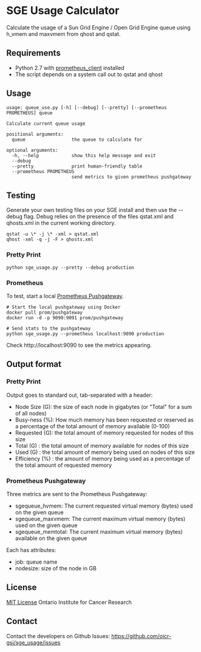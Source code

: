 # SGE Usage Calculator

Calculate the usage of a Sun Grid Engine / Open Grid Engine queue using h_vmem and maxvmem from qhost and qstat.

## Requirements

* Python 2.7 with [prometheus_client](https://github.com/prometheus/client_python) installed
* The script depends on a system call out to qstat and qhost

## Usage

```
usage: queue_use.py [-h] [--debug] [--pretty] [--prometheus PROMETHEUS] queue

Calculate current queue usage

positional arguments:
  queue                 the queue to calculate for

optional arguments:
  -h, --help            show this help message and exit
  --debug
  --pretty              print human-friendly table
  --prometheus PROMETHEUS
                        send metrics to given prometheus pushgateway
```

## Testing

Generate your own testing files on your SGE install and then use the --debug
flag. Debug relies on the presence of the files qstat.xml and qhosts.xml in the
current working directory.

```
qstat -u \* -j \* -xml > qstat.xml
qhost -xml -q -j -F > qhosts.xml
```

### Pretty Print 

```
python sge_usage.py --pretty --debug production
```

### Prometheus

To test, start a local [Prometheus Pushgateway](https://github.com/prometheus/pushgateway).

```
# Start the local pushgateway using Docker
docker pull prom/pushgateway
docker run -d -p 9090:9091 prom/pushgateway

# Send stats to the pushgateway
python sge_usage.py --prometheus localhost:9090 production
```

Check http://localhost:9090 to see the metrics appearing.


## Output format

### Pretty Print

Output goes to standard out, tab-separated with a header:

* Node Size (G): the size of each node in gigabytes (or "Total" for a sum of all nodes)
* Busy-ness (%): How much memory has been requested or reserved as a percentage of the total amount of memory available (0-100)
* Requested (G): the total amount of memory requested for nodes of this size
* Total (G) : the total amount of memory available for nodes of this size
* Used (G) : the total amount of memory being used on nodes of this size
* Efficiency (%) : the amount of memory being used as a percentage of the total amount of requested memory

### Prometheus Pushgateway

Three metrics are sent to the Prometheus Pushgateway:

* sgequeue_hvmem: The current requested virtual memory (bytes) used on the given queue
* sgequeue_maxvmem: The current maximum virtual memory (bytes) used on the given queue
* sgequeue_memtotal: The current maximum virtual memory (bytes) available on the given queue

Each has attributes:

* job: queue name
* nodesize: size of the node in GB





## License

[MIT License](LICENSE) Ontario Institute for Cancer Research

## Contact

Contact the developers on Github Issues: https://github.com/oicr-gsi/sge_usage/issues
